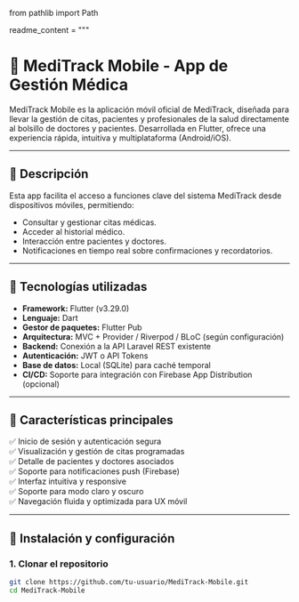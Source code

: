 from pathlib import Path

readme_content = """
# 📱 MediTrack Mobile - App de Gestión Médica

MediTrack Mobile es la aplicación móvil oficial de MediTrack, diseñada para llevar la gestión de citas, pacientes y profesionales de la salud directamente al bolsillo de doctores y pacientes. Desarrollada en Flutter, ofrece una experiencia rápida, intuitiva y multiplataforma (Android/iOS).

---

## 🏥 Descripción

Esta app facilita el acceso a funciones clave del sistema MediTrack desde dispositivos móviles, permitiendo:

- Consultar y gestionar citas médicas.
- Acceder al historial médico.
- Interacción entre pacientes y doctores.
- Notificaciones en tiempo real sobre confirmaciones y recordatorios.

---

## 🔧 Tecnologías utilizadas

- **Framework:** Flutter (v3.29.0)
- **Lenguaje:** Dart
- **Gestor de paquetes:** Flutter Pub
- **Arquitectura:** MVC + Provider / Riverpod / BLoC (según configuración)
- **Backend:** Conexión a la API Laravel REST existente
- **Autenticación:** JWT o API Tokens
- **Base de datos:** Local (SQLite) para caché temporal
- **CI/CD:** Soporte para integración con Firebase App Distribution (opcional)

---

## 📱 Características principales

✅ Inicio de sesión y autenticación segura  
✅ Visualización y gestión de citas programadas  
✅ Detalle de pacientes y doctores asociados  
✅ Soporte para notificaciones push (Firebase)  
✅ Interfaz intuitiva y responsive  
✅ Soporte para modo claro y oscuro  
✅ Navegación fluida y optimizada para UX móvil  

---

## 🚀 Instalación y configuración

### 1. Clonar el repositorio

```bash
git clone https://github.com/tu-usuario/MediTrack-Mobile.git
cd MediTrack-Mobile
